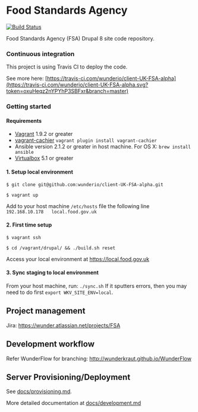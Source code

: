# Food Standards Agency
[![Build Status](https://travis-ci.com/wunderio/client-UK-FSA-alpha.svg?token=oxuHeqz2nYPYhP3SBFxr&branch=master)](https://travis-ci.com/wunderio/client-UK-FSA-alpha)

Food Standards Agency (FSA) Drupal 8 site code repository.

### Continuous integration
This project is using Travis CI to deploy the code.

See more here: [https://travis-ci.com/wunderio/client-UK-FSA-alpha](https://travis-ci.com/wunderio/client-UK-FSA-alpha.svg?token=oxuHeqz2nYPYhP3SBFxr&branch=master)

### Getting started

#### Requirements
- [Vagrant](https://www.vagrantup.com/downloads.html) 1.9.2 or greater
- [vagrant-cachier](https://github.com/fgrehm/vagrant-cachier)
 `vagrant plugin install vagrant-cachier`
- Ansible version 2.1.2 or greater in host machine. For OS X:
 `brew install ansible`
- [Virtualbox](https://www.virtualbox.org/wiki/Downloads) 5.1 or greater 

#### 1. Setup local environment

```$ git clone git@github.com:wunderio/client-UK-FSA-alpha.git```

```$ vagrant up``` 

Add to your host machine `/etc/hosts` file the following line  
```192.168.10.178	local.food.gov.uk```

#### 2. First time setup

```$ vagrant ssh```

```$ cd /vagrant/drupal/ && ./build.sh reset```

Access your local environment at https://local.food.gov.uk

#### 3. Sync staging to local environment

From your host machine, run: `./sync.sh`
If it sputters errors, then you may need to do first `export WKV_SITE_ENV=local`.

## Project management

Jira: https://wunder.atlassian.net/projects/FSA

## Development workflow

Refer WunderFlow for branching: http://wunderkraut.github.io/WunderFlow

## Server Provisioning/Deployment
See [docs/provisioning.md](docs/provisioning.md).


More detailed documentation at [docs/development.md](docs/development.md)
